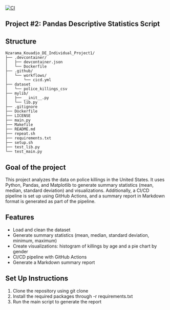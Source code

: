 [![CI](https://github.com/nogibjj/python-ruff-template/actions/workflows/cicd.yml/badge.svg)](https://github.com/nogibjj/python-ruff-template/actions/workflows/cicd.yml)
## Project #2: Pandas Descriptive Statistics Script

## Structure 

```
Nzarama_Kouadio_DE_Individual_Project1/
├── .devcontainer/
│   ├── devcontainer.json
│   └── Dockerfile
├── .github/
│   └── workflows/
│       └── cicd.yml
├── dataset
│   └── police_killings_csv
├── mylib/
│   ├── __init__.py
│   └── lib.py
├── .gitignore
├── Dockerfile
├── LICENSE
├── main.py
├── Makefile
├── README.md
├── repeat.sh
├── requirements.txt
├── setup.sh
├── test_lib.py
└── test_main.py

```

## Goal of the project

This project analyzes the data on police killings in the United States. It uses Python, Pandas, and Matplotlib to generate summary statistics (mean, median, standard deviation) and visualizations. Additionally, a CI/CD pipeline is set up using GitHub Actions, and a summary report in Markdown format is generated as part of the pipeline.

## Features
- Load and clean the dataset
- Generate summary statistics (mean, median, standard deviation, minimum, maximum)
- Create visualizations: histogram of killings by age and a pie chart by gender
- CI/CD pipeline with GitHub Actions
- Generate a Markdown summary report

## Set Up Instructions

1. Clone the repository using git clone 
2. Install the required packages through -r requirements.txt
3. Run the main script to generate the report




